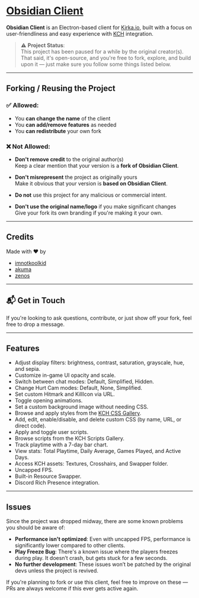 # [Obsidian Client](https://obsidianclient.pages.dev/)

**Obsidian Client** is an Electron-based client for [Kirka.io](https://kirka.io), built with a focus on user-friendliness and easy experience with [KCH](https://kirkacommunityhub.netlify.app/) integration.

> ⚠️ **Project Status**:  
> This project has been paused for a while by the original creator(s). That said, it's open-source, and you're free to fork, explore, and build upon it — just make sure you follow some things listed below.

---

## Forking / Reusing the Project 

### ✅ Allowed:

- You **can change the name** of the client  
- You **can add/remove features** as needed  
- You **can redistribute** your own fork  

### ❌ Not Allowed:

- **Don't remove credit** to the original author(s)  
  Keep a clear mention that your version is a **fork of Obsidian Client**.

- **Don't misrepresent** the project as originally yours  
  Make it obvious that your version is **based on Obsidian Client**.

- **Do not** use this project for any malicious or commercial intent.

- **Don't use the original name/logo** if you make significant changes  
  Give your fork its own branding if you're making it your own.

---

##  Credits

Made with ❤️ by  
- [imnotkoolkid](https://github.com/imnotkoolkid)  
- [akuma](https://github.com/KirkaMiddleMenScripts)  
- [zenos](https://github.com/Dev-Zenos)

---

## 📬 Get in Touch

If you're looking to ask questions, contribute, or just show off your fork, feel free to drop a message.

---

## Features

- Adjust display filters: brightness, contrast, saturation, grayscale, hue, and sepia.
- Customize in-game UI opacity and scale.
- Switch between chat modes: Default, Simplified, Hidden.
- Change Hurt Cam modes: Default, None, Simplified.
- Set custom Hitmark and KillIcon via URL.
- Toggle opening animations.
- Set a custom background image without needing CSS.
- Browse and apply styles from the [KCH CSS Gallery](https://kirkacommunityhub.netlify.app/css).
- Add, edit, enable/disable, and delete custom CSS (by name, URL, or direct code).
- Apply and toggle user scripts.
- Browse scripts from the KCH Scripts Gallery.
- Track playtime with a 7-day bar chart.
- View stats: Total Playtime, Daily Average, Games Played, and Active Days.
- Access KCH assets: Textures, Crosshairs, and Swapper folder.
- Uncapped FPS.
- Built-in Resource Swapper.
- Discord Rich Presence integration.

---

## Issues

Since the project was dropped midway, there are some known problems you should be aware of:

-  **Performance isn't optimized**: Even with uncapped FPS, performance is significantly lower compared to other clients.
-  **Play Freeze Bug**: There's a known issue where the players freezes during play. It doesn’t crash, but gets stuck for a few seconds.
-  **No further development**: These issues won’t be patched by the original devs unless the project is revived.

If you're planning to fork or use this client, feel free to improve on these — PRs are always welcome if this ever gets active again.

